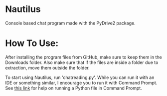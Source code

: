 # Nautilus
Console based chat program made with the PyDrive2 package.
 # How To Use:
 After installing the program files from GitHub, make sure to keep them in the Downloads folder. Also make sure that if the files are inside a folder due to extraction, move them outside the folder.
 
 To start using Nautilus, run 'chatreading.py'. While you can run it with an IDE or something similar, I encourage you to run it with Command Prompt. See [this link](https://www.wikihow.com/Use-Windows-Command-Prompt-to-Run-a-Python-File) for help on running a Python file in Command Prompt.
